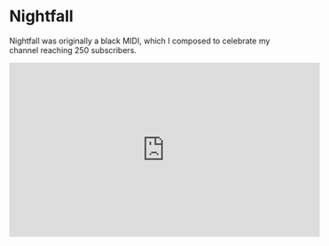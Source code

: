 # Nightfall

Nightfall was originally a black MIDI, which I composed to celebrate my channel reaching 250 subscribers.

<iframe width="560" height="315" src="https://www.youtube.com/embed/QGfVej3euZU?si=W4V6CV16Fu-vQOi7" title="YouTube video player" frameborder="0" allow="accelerometer; autoplay; clipboard-write; encrypted-media; gyroscope; picture-in-picture; web-share" referrerpolicy="strict-origin-when-cross-origin" allowfullscreen></iframe>

